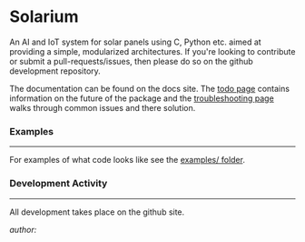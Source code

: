 # Solarium

An AI and IoT system for solar panels using C, Python etc. aimed at providing a simple, modularized architectures. If you're looking to contribute or submit a pull-requests/issues, then please do so on the github development repository.


The documentation can be found on the docs site. The [todo page](/docs/todo.md) contains information on the future of the package and the [troubleshooting page](/docs/troubleshooting.md) walks through common issues and there solution.


### Examples
-----------
For examples of what  code looks like see the [examples/ folder](/examples). 

### Development Activity
-----------------------
All development takes place on the github site.

_author:_ 

